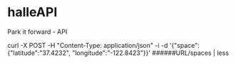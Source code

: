 # halleAPI
Park it forward - API


curl -X POST -H "Content-Type: application/json" -i -d '{"space":{"latitude":"37.4232", "longitude":"-122.8423"}}' ######URL/spaces | less
